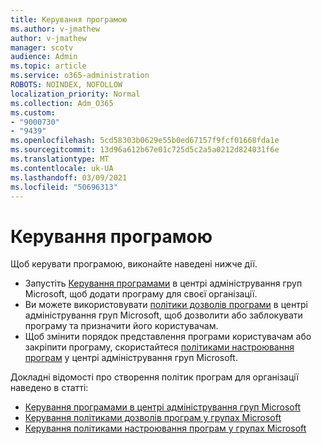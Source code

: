 ```yaml
---
title: Керування програмою
ms.author: v-jmathew
author: v-jmathew
manager: scotv
audience: Admin
ms.topic: article
ms.service: o365-administration
ROBOTS: NOINDEX, NOFOLLOW
localization_priority: Normal
ms.collection: Adm_O365
ms.custom:
- "9000730"
- "9439"
ms.openlocfilehash: 5cd58303b0629e55b0ed67157f9fcf01668fda1e
ms.sourcegitcommit: 13d96a612b67e01c725d5c2a5a0212d824031f6e
ms.translationtype: MT
ms.contentlocale: uk-UA
ms.lasthandoff: 03/09/2021
ms.locfileid: "50696313"
---
```

# <a name="how-to-manage-an-app"></a>Керування програмою

Щоб керувати програмою, виконайте наведені нижче дії.

- Запустіть [Керування програмами](https://admin.teams.microsoft.com/policies/manage-apps) в центрі адміністрування груп Microsoft, щоб додати програму для своєї організації.
- Ви можете використовувати [політики дозволів програми](https://admin.teams.microsoft.com/policies/app-permission) в центрі адміністрування груп Microsoft, щоб дозволити або заблокувати програму та призначити його користувачам.
- Щоб змінити порядок представлення програми користувачам або закріпити програму, скористайтеся [політиками настроювання програм](https://admin.teams.microsoft.com/policies/app-setup) у центрі адміністрування груп Microsoft.

Докладні відомості про створення політик програм для організації наведено в статті:

- [Керування програмами в центрі адміністрування груп Microsoft](https://docs.microsoft.com/MicrosoftTeams/manage-apps)
- [Керування політиками дозволів програм у групах Microsoft](https://docs.microsoft.com/microsoftteams/teams-app-permission-policies)
- [Керування політиками настроювання програм у групах Microsoft](https://docs.microsoft.com/microsoftteams/teams-app-setup-policies)
